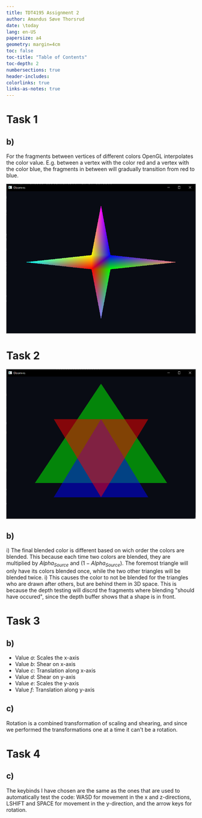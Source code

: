 ```yaml
---
title: TDT4195 Assignment 2
author: Amandus Søve Thorsrud
date: \today
lang: en-US
papersize: a4
geometry: margin=4cm
toc: false
toc-title: "Table of Contents"
toc-depth: 2
numbersections: true
header-includes:
colorlinks: true
links-as-notes: true
---
```


# Task 1

## b)

For the fragments between vertices of different colors OpenGL interpolates the color value.
E.g. between a vertex with the color red and a vertex with the color blue, the fragments in
between will gradually transition from red to blue.

![The rendered scene of task 1a).](images/as2/task1a.png)

# Task 2

![The rendered scene of task 2a).](images/as2/task2a.png)

## b)

i)  The final blended color is different based on wich order the colors are blended. This
because each time two colors are blended, they are multiplied by $Alpha_{Source}$ and
$(1 - Alpha_{Source})$. The foremost triangle will only have its colors blended once, while
the two other triangles will be blended twice.
i)  This causes the color to not be blended for the triangles who are drawn after others,
but are behind them in 3D space. This is because the depth testing will discrd the fragments
where blending "should have occured", since the depth buffer shows that a shape is in front.

# Task 3

## b)

* Value $a$: Scales the x-axis
* Value $b$: Shear on x-axis
* Value $c$: Translation along x-axis
* Value $d$: Shear on y-axis
* Value $e$: Scales the y-axis
* Value $f$: Translation along y-axis

## c)

Rotation is a combined transformation of scaling and shearing, and since we performed the
transformations one at a time it can't be a rotation.

# Task 4

## c)

The keybinds I have chosen are the same as the ones that are used to automatically test
the code: WASD for movement in the x and z-directions, LSHIFT and SPACE for movement in
the y-direction, and the arrow keys for rotation.
